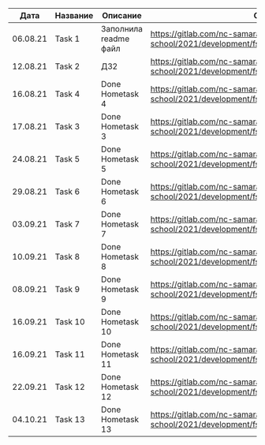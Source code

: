 | Дата | Название | Описание | Ссылка на MR |
| -----|------|------|------|
| 06.08.21 | Task 1 | Заполнила readme файл | https://gitlab.com/nc-samara-frontend-school/2021/development/fs_alena_gerasimova/-/merge_requests/1 |
| 12.08.21 | Task 2 | ДЗ2 | https://gitlab.com/nc-samara-frontend-school/2021/development/fs_alena_gerasimova/-/merge_requests/2 |
| 16.08.21 | Task 4 | Done Hometask 4 | https://gitlab.com/nc-samara-frontend-school/2021/development/fs_alena_gerasimova/-/merge_requests/3
| 17.08.21 | Task 3 | Done Hometask 3 | https://gitlab.com/nc-samara-frontend-school/2021/development/fs_alena_gerasimova/-/merge_requests/4
| 24.08.21 | Task 5 | Done Hometask 5 | https://gitlab.com/nc-samara-frontend-school/2021/development/fs_alena_gerasimova/-/merge_requests/5
| 29.08.21 | Task 6 | Done Hometask 6 | https://gitlab.com/nc-samara-frontend-school/2021/development/fs_alena_gerasimova/-/merge_requests/6
| 03.09.21 | Task 7 | Done Hometask 7 | https://gitlab.com/nc-samara-frontend-school/2021/development/fs_alena_gerasimova/-/merge_requests/7
| 10.09.21 | Task 8 | Done Hometask 8 | https://gitlab.com/nc-samara-frontend-school/2021/development/fs_alena_gerasimova/-/merge_requests/9
| 08.09.21 | Task 9 | Done Hometask 9 | https://gitlab.com/nc-samara-frontend-school/2021/development/fs_alena_gerasimova/-/merge_requests/8
| 16.09.21 | Task 10 | Done Hometask 10 | https://gitlab.com/nc-samara-frontend-school/2021/development/fs_alena_gerasimova/-/merge_requests/11
| 16.09.21 | Task 11 | Done Hometask 11 | https://gitlab.com/nc-samara-frontend-school/2021/development/fs_alena_gerasimova/-/merge_requests/10
| 22.09.21 | Task 12 | Done Hometask 12 | https://gitlab.com/nc-samara-frontend-school/2021/development/fs_alena_gerasimova/-/merge_requests/12
| 04.10.21 | Task 13 | Done Hometask 13 | https://gitlab.com/nc-samara-frontend-school/2021/development/fs_alena_gerasimova/-/merge_requests/13
